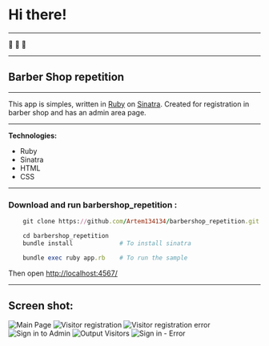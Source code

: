 # Hi there! 
____
:santa:  :christmas_tree:  :gift:
____
## Barber Shop repetition
____

This app is simples, written in [Ruby](https://ruby-doc.org/) on [Sinatra](http://www.sinatrarb.com/). Created for registration in barber shop and has an admin area page. 
____

**Technologies:**
+ Ruby
+ Sinatra
+ HTML
+ CSS
____
### Download and run barbershop_repetition :

```ruby
    git clone https://github.com/Artem134134/barbershop_repetition.git

    cd barbershop_repetition
    bundle install             # To install sinatra

    bundle exec ruby app.rb    # To run the sample
```

Then open [http://localhost:4567/](http://localhost:4567/)

___
## Screen shot:
![Main Page](https://github.com/Artem134134/barbershop_repetition/blob/main/public/screenshot/1.png, "Main Page")
![Visitor registration](https://github.com/Artem134134/barbershop_repetition/blob/main/public/screenshot/2.png, "Visitor registration")
![Visitor registration error](https://github.com/Artem134134/barbershop_repetition/blob/main/public/screenshot/3.png, "Visitor registration error")
![Sign in to Admin](https://github.com/Artem134134/barbershop_repetition/blob/main/public/screenshot/4.png, "Sign in to Admin")
![Output Visitors](https://github.com/Artem134134/barbershop_repetition/blob/main/public/screenshot/5.png, "Output Visitors")
![Sign in - Error](https://github.com/Artem134134/barbershop_repetition/blob/main/public/screenshot/6.png, "Sign in - Error")